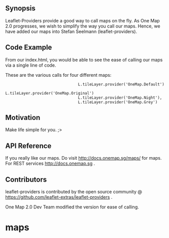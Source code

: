 ## Synopsis

Leaflet-Providers provide a good way to call maps on the fly. As One Map 2.0 progresses, we wish to simplify the way you call our maps. Hence, we have added our maps into Stefan Seelmann (leaflet-providers).


## Code Example

From our index.html, you would be able to see the ease of calling our maps via a single line of code.

These are the various calls for four different maps:

									L.tileLayer.provider('OneMap.Default')
									L.tileLayer.provider('OneMap.Original')
									L.tileLayer.provider('OneMap.Night'),
									L.tileLayer.provider('OneMap.Grey')

## Motivation

Make life simple for you. ;>

## API Reference

If you really like our maps. Do visit http://docs.onemap.sg/maps/ for maps. For REST services http://docs.onemap.sg .


## Contributors

leaflet-providers is contributed by the open source community @ https://github.com/leaflet-extras/leaflet-providers .

One Map 2.0 Dev Team modified the version for ease of calling. 

# maps
